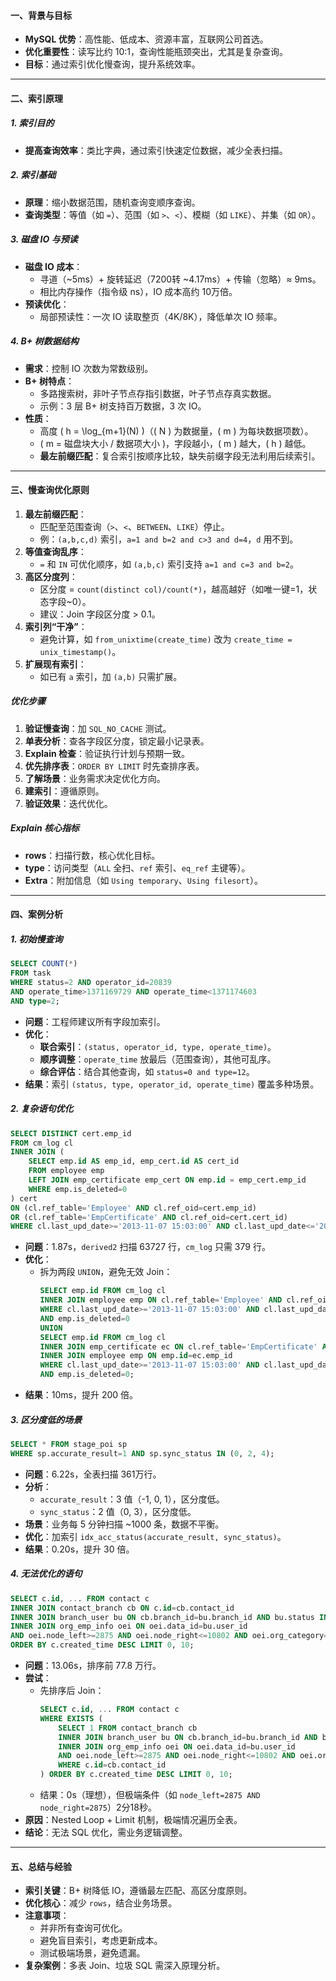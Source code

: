 
#### 一、背景与目标
- **MySQL 优势**：高性能、低成本、资源丰富，互联网公司首选。
- **优化重要性**：读写比约 10:1，查询性能瓶颈突出，尤其是复杂查询。
- **目标**：通过索引优化慢查询，提升系统效率。

---

#### 二、索引原理
##### 1. 索引目的
- **提高查询效率**：类比字典，通过索引快速定位数据，减少全表扫描。

##### 2. 索引基础
- **原理**：缩小数据范围，随机查询变顺序查询。
- **查询类型**：等值（如 `=`）、范围（如 `>`、`<`）、模糊（如 `LIKE`）、并集（如 `OR`）。

##### 3. 磁盘 IO 与预读
- **磁盘 IO 成本**：
  - 寻道（~5ms）+ 旋转延迟（7200转 ~4.17ms）+ 传输（忽略）≈ 9ms。
  - 相比内存操作（指令级 ns），IO 成本高约 10万倍。
- **预读优化**：
  - 局部预读性：一次 IO 读取整页（4K/8K），降低单次 IO 频率。

##### 4. B+ 树数据结构
- **需求**：控制 IO 次数为常数级别。
- **B+ 树特点**：
  - 多路搜索树，非叶子节点存指引数据，叶子节点存真实数据。
  - 示例：3 层 B+ 树支持百万数据，3 次 IO。
- **性质**：
  - 高度 \( h = \log_{m+1}(N) \)（\( N \) 为数据量，\( m \) 为每块数据项数）。
  - \( m = 磁盘块大小 / 数据项大小 \)，字段越小，\( m \) 越大，\( h \) 越低。
  - **最左前缀匹配**：复合索引按顺序比较，缺失前缀字段无法利用后续索引。

---

#### 三、慢查询优化原则
1. **最左前缀匹配**：
   - 匹配至范围查询（`>`、`<`、`BETWEEN`、`LIKE`）停止。
   - 例：`(a,b,c,d)` 索引，`a=1 and b=2 and c>3 and d=4`，`d` 用不到。
2. **等值查询乱序**：
   - `=` 和 `IN` 可优化顺序，如 `(a,b,c)` 索引支持 `a=1 and c=3 and b=2`。
3. **高区分度列**：
   - 区分度 = `count(distinct col)/count(*)`，越高越好（如唯一键=1，状态字段~0）。
   - 建议：Join 字段区分度 > 0.1。
4. **索引列“干净”**：
   - 避免计算，如 `from_unixtime(create_time)` 改为 `create_time = unix_timestamp()`。
5. **扩展现有索引**：
   - 如已有 `a` 索引，加 `(a,b)` 只需扩展。

##### 优化步骤
1. **验证慢查询**：加 `SQL_NO_CACHE` 测试。
2. **单表分析**：查各字段区分度，锁定最小记录表。
3. **Explain 检查**：验证执行计划与预期一致。
4. **优先排序表**：`ORDER BY LIMIT` 时先查排序表。
5. **了解场景**：业务需求决定优化方向。
6. **建索引**：遵循原则。
7. **验证效果**：迭代优化。

##### Explain 核心指标
- **rows**：扫描行数，核心优化目标。
- **type**：访问类型（`ALL` 全扫、`ref` 索引、`eq_ref` 主键等）。
- **Extra**：附加信息（如 `Using temporary`、`Using filesort`）。

---

#### 四、案例分析
##### 1. 初始慢查询
```sql
SELECT COUNT(*) 
FROM task 
WHERE status=2 AND operator_id=20839 
AND operate_time>1371169729 AND operate_time<1371174603 
AND type=2;
```
- **问题**：工程师建议所有字段加索引。
- **优化**：
  - **联合索引**：`(status, operator_id, type, operate_time)`。
  - **顺序调整**：`operate_time` 放最后（范围查询），其他可乱序。
  - **综合评估**：结合其他查询，如 `status=0 and type=12`。
- **结果**：索引 `(status, type, operator_id, operate_time)` 覆盖多种场景。

##### 2. 复杂语句优化
```sql
SELECT DISTINCT cert.emp_id 
FROM cm_log cl 
INNER JOIN (
    SELECT emp.id AS emp_id, emp_cert.id AS cert_id 
    FROM employee emp 
    LEFT JOIN emp_certificate emp_cert ON emp.id = emp_cert.emp_id 
    WHERE emp.is_deleted=0
) cert 
ON (cl.ref_table='Employee' AND cl.ref_oid=cert.emp_id) 
OR (cl.ref_table='EmpCertificate' AND cl.ref_oid=cert.cert_id) 
WHERE cl.last_upd_date>='2013-11-07 15:03:00' AND cl.last_upd_date<='2013-11-08 16:00:00';
```
- **问题**：1.87s，`derived2` 扫描 63727 行，`cm_log` 只需 379 行。
- **优化**：
  - 拆为两段 `UNION`，避免无效 Join：
    ```sql
    SELECT emp.id FROM cm_log cl 
    INNER JOIN employee emp ON cl.ref_table='Employee' AND cl.ref_oid=emp.id 
    WHERE cl.last_upd_date>='2013-11-07 15:03:00' AND cl.last_upd_date<='2013-11-08 16:00:00' 
    AND emp.is_deleted=0 
    UNION 
    SELECT emp.id FROM cm_log cl 
    INNER JOIN emp_certificate ec ON cl.ref_table='EmpCertificate' AND cl.ref_oid=ec.id 
    INNER JOIN employee emp ON emp.id=ec.emp_id 
    WHERE cl.last_upd_date>='2013-11-07 15:03:00' AND cl.last_upd_date<='2013-11-08 16:00:00' 
    AND emp.is_deleted=0;
    ```
- **结果**：10ms，提升 200 倍。

##### 3. 区分度低的场景
```sql
SELECT * FROM stage_poi sp 
WHERE sp.accurate_result=1 AND sp.sync_status IN (0, 2, 4);
```
- **问题**：6.22s，全表扫描 361万行。
- **分析**：
  - `accurate_result`：3 值（-1, 0, 1），区分度低。
  - `sync_status`：2 值（0, 3），区分度低。
- **场景**：业务每 5 分钟扫描 ~1000 条，数据不平衡。
- **优化**：加索引 `idx_acc_status(accurate_result, sync_status)`。
- **结果**：0.20s，提升 30 倍。

##### 4. 无法优化的语句
```sql
SELECT c.id, ... FROM contact c 
INNER JOIN contact_branch cb ON c.id=cb.contact_id 
INNER JOIN branch_user bu ON cb.branch_id=bu.branch_id AND bu.status IN (1, 2) 
INNER JOIN org_emp_info oei ON oei.data_id=bu.user_id 
AND oei.node_left>=2875 AND oei.node_right<=10802 AND oei.org_category=-1 
ORDER BY c.created_time DESC LIMIT 0, 10;
```
- **问题**：13.06s，排序前 77.8 万行。
- **尝试**：
  - 先排序后 Join：
    ```sql
    SELECT c.id, ... FROM contact c 
    WHERE EXISTS (
        SELECT 1 FROM contact_branch cb 
        INNER JOIN branch_user bu ON cb.branch_id=bu.branch_id AND bu.status IN (1, 2) 
        INNER JOIN org_emp_info oei ON oei.data_id=bu.user_id 
        AND oei.node_left>=2875 AND oei.node_right<=10802 AND oei.org_category=-1 
        WHERE c.id=cb.contact_id
    ) ORDER BY c.created_time DESC LIMIT 0, 10;
    ```
  - 结果：0s（理想），但极端条件（如 `node_left=2875 AND node_right=2875`）2分18秒。
- **原因**：Nested Loop + Limit 机制，极端情况遍历全表。
- **结论**：无法 SQL 优化，需业务逻辑调整。

---

#### 五、总结与经验
- **索引关键**：B+ 树降低 IO，遵循最左匹配、高区分度原则。
- **优化核心**：减少 `rows`，结合业务场景。
- **注意事项**：
  - 并非所有查询可优化。
  - 避免盲目索引，考虑更新成本。
  - 测试极端场景，避免遗漏。
- **复杂案例**：多表 Join、垃圾 SQL 需深入原理分析。
